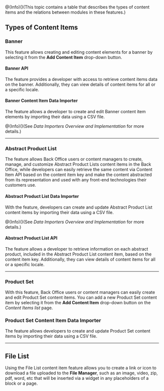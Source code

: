 @(Info)()(This topic contains a table that describes the types of content items and the relations between modules in these features.)

## Types of Content Items 
### Banner
This feature allows creating and editing content elements for a banner by selecting it from the **Add Content Item** drop-down button.

<!-- <img src="../../../Resources/Images/CMS/banner-module-relations.png" />-->

#### Banner API
The feature provides a developer with access to retrieve content items data on the banner. Additionally, they can view details of content items for all or a specific locale. 

<!-- <img src="../../../Resources/Images/CMS/banner-api-module-relations.png" />-->

#### Banner Content Item Data Importer
The feature allows a developer to create and edit Banner content item elements by importing their data using a CSV file.
<!-- <img src="../../../Resources/Images/CMS/banner-data-importers-module-relations.png" />-->
@(Info)()(See _Data Importers Overview and Implementation_ for more details.)
***
### Abstract Product List 
The feature allows Back Office users or content managers to create, manage, and customize Abstract Product Lists content items in the Back Office, while developers can easily retrieve the same content via Content Item API based on the content item key and make the content abstracted from its representation and used with any front-end technologies their customers use. 

#### Abstract Product List Data Importer
With the feature, developers can create and update Abstract Product List content items by importing their data using a CSV file.

@(Info)()(See _Data Importers Overview and Implementation_ for more details.)

#### Abstract Product List API
The feature allows a developer to retrieve information on each abstract product, included in the Abstract Product List content item, based on the content item key. Additionally, they can view details of content items for all or a specific locale. 

<!-- <img src="../../../Resources/Images/CMS/abstract-product-list-module-relations.png" />-->
***
### Product Set 
With this feature, Back Office users or content managers can easily create and edit Product Set content items. You can add a new Product Set content item by selecting it from the **Add Content Item** drop-down button on the _Content Items list_ page. 

### Product Set Content Item Data Importer
The feature allows developers to create and update Product Set content items by importing their data using a CSV file.

<!--<img src="../../../Resources/Images/CMS/product-set-module-relations.png" />-->
***
## File List 
Using the File List content item feature allows you to create a link or icon to download a file uploaded to the **File Manager**, such as an image, video, zip, pdf, word, etc that will be inserted via a widget in any placeholders of a block or a page.

<!-- <img src="../../../Resources/Images/CMS/file-list-module-relations.png" /> -->